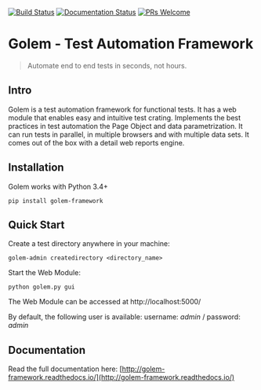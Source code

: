 [![Build Status](https://travis-ci.org/lucianopuccio/golem.svg?branch=master)](https://travis-ci.org/lucianopuccio/golem)
[![Documentation Status](http://readthedocs.org/projects/golem-framework/badge/?version=latest)](http://golem-framework.readthedocs.io/en/latest/?badge=latest)
[![PRs Welcome](https://img.shields.io/badge/PRs-welcome-brightgreen.svg?style=flat-square)](http://makeapullrequest.com)


Golem - Test Automation Framework
==================================================
>Automate end to end tests in seconds, not hours.


Intro
--------------------------------------

Golem is a test automation framework for functional tests. It has a web module that enables easy and intuitive test crating. Implements the best practices in test automation the Page Object and data parametrization. It can run tests in parallel, in multiple browsers and with multiple data sets. It comes out of the box with a detail web reports engine. 

[comment]: <>


Installation
--------------------------------------

Golem works with Python 3.4+

```
pip install golem-framework
```

Quick Start
--------------------------------------

Create a test directory anywhere in your machine:

```
golem-admin createdirectory <directory_name>
```

Start the Web Module:

```
python golem.py gui
```

The Web Module can be accessed at http://localhost:5000/

By default, the following user is available: username: *admin* / password: *admin*


Documentation
--------------------------------------

Read the full documentation here: [http://golem-framework.readthedocs.io/](http://golem-framework.readthedocs.io/)
